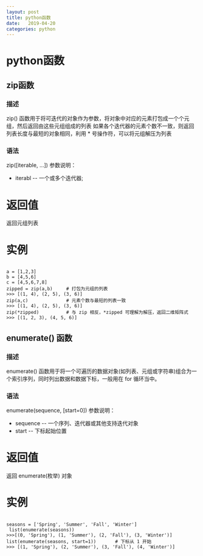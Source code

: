 ```yaml
---
layout: post
title: python函数
date:   2019-04-20
categories: python
---
```


<!-- MarkdownTOC -->




# python函数
## zip函数
### 描述
zip() 函数用于将可迭代的对象作为参数，将对象中对应的元素打包成一个个元组，然后返回由这些元组组成的列表
如果各个迭代器的元素个数不一致，则返回列表长度与最短的对象相同，利用 * 号操作符，可以将元组解压为列表
### 语法
zip([iterable, ...])
参数说明：
- iterabl -- 一个或多个迭代器;
# 返回值
返回元组列表
# 实例
 
```

a = [1,2,3]
b = [4,5,6]
c = [4,5,6,7,8]
zipped = zip(a,b)     # 打包为元组的列表
>>> [(1, 4), (2, 5), (3, 6)]
zip(a,c)              # 元素个数与最短的列表一致
>>> [(1, 4), (2, 5), (3, 6)]
zip(*zipped)          # 与 zip 相反，*zipped 可理解为解压，返回二维矩阵式
>>> [(1, 2, 3), (4, 5, 6)]

```

## enumerate() 函数
### 描述
enumerate() 函数用于将一个可遍历的数据对象(如列表、元组或字符串)组合为一个索引序列，同时列出数据和数据下标，一般用在 for 循环当中。
### 语法
enumerate(sequence, [start=0])
参数说明：
- sequence -- 一个序列、迭代器或其他支持迭代对象
- start -- 下标起始位置
# 返回值
返回 enumerate(枚举) 对象
# 实例
 
```

seasons = ['Spring', 'Summer', 'Fall', 'Winter']
 list(enumerate(seasons))
>>>[(0, 'Spring'), (1, 'Summer'), (2, 'Fall'), (3, 'Winter')]
list(enumerate(seasons, start=1))       # 下标从 1 开始
>>> [(1, 'Spring'), (2, 'Summer'), (3, 'Fall'), (4, 'Winter')]

```